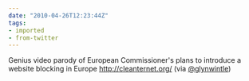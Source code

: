 ```yaml
---
date: "2010-04-26T12:23:44Z"
tags:
- imported
- from-twitter
---
```

Genius video parody of European Commissioner's plans to introduce a website blocking in Europe http://cleanternet.org/ \(via [@glynwintle](/twitter/#/glynwintle))
